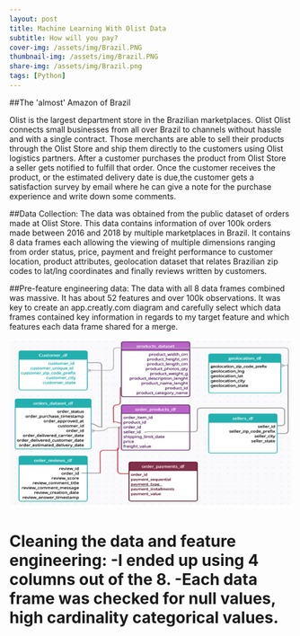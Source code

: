 ```yaml
---
layout: post
title: Machine Learning With Olist Data
subtitle: How will you pay?
cover-img: /assets/img/Brazil.PNG
thumbnail-img: /assets/img/Brazil.PNG
share-img: /assets/img/Brazil.png
tags: [Python]
---
```

##The 'almost' Amazon of Brazil

Olist is the largest department store in the Brazilian marketplaces. 
Olist Olist connects small businesses from all over Brazil to channels without hassle and with a single contract. 
Those merchants are able to sell their products through the Olist Store and ship them directly to the customers using Olist logistics partners.
After a customer purchases the product from Olist Store a seller gets notified to fulfill that order. Once the customer receives the product, 
or the estimated delivery date is due,the customer gets a satisfaction survey by email where he can give a note for the purchase experience and write down some comments.


##Data Collection:
The data was obtained from the public dataset of orders made at Olist Store. 
This data contains information of over 100k orders made between 2016 and 2018 by multiple marketplaces in Brazil.
It contains 8 data frames each allowing the viewing of multiple dimensions ranging from order status, price, payment and freight performance to customer location,
product attributes, geolocation dataset that relates Brazilian zip codes to lat/lng coordinates and finally reviews written by customers.


##Pre-feature engineering data:
The data with all 8 data frames combined was massive. It has about 52 features and over 100k observations.
It was key to create an app.creatly.com diagram and carefully select which data frames contained key information in regards to my target feature and 
which features each data frame shared for a merge.

![Diagram](/assets/img/chartapply.PNG)          


<h1>Cleaning the data and feature engineering:
-I ended up using 4 columns out of the 8. 
-Each data frame was checked for null values, high cardinality categorical values.

